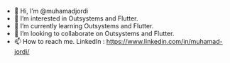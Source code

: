 - 👋 Hi, I’m @muhamadjordi
- 👀 I’m interested in Outsystems and Flutter.
- 🌱 I’m currently learning Outsystems and Flutter.
- 💞️ I’m looking to collaborate on Outsystems and Flutter.
- 📫 How to reach me. LinkedIn : https://www.linkedin.com/in/muhamad-jordi/

<!---
muhamadjordi/muhamadjordi is a ✨ special ✨ repository because its `README.md` (this file) appears on your GitHub profile.
You can click the Preview link to take a look at your changes.
--->
